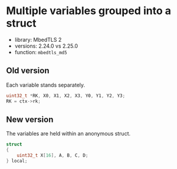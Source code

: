 # Multiple variables grouped into a struct
- library: MbedTLS 2
- versions: 2.24.0 vs 2.25.0
- function: `mbedtls_md5`

## Old version
Each variable stands separately.

```c
uint32_t *RK, X0, X1, X2, X3, Y0, Y1, Y2, Y3;
RK = ctx->rk;
```

## New version
The variables are held within an anonymous struct.

```c
struct
{
    uint32_t X[16], A, B, C, D;
} local;
```
